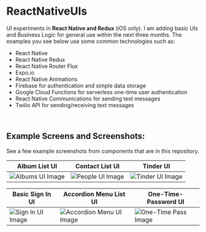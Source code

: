 # ReactNativeUIs

UI experiments in **React Native and Redux** (iOS only). I am adding basic UIs and Business Logic for general use within the next three months. The examples you see below use some common technologies such as:

* React Native
* React Native Redux
* React Native Router Flux
* Expo.io
* React Native Animations
* Firebase for authentication and simple data storage
* Google Cloud Functions for serverless one-time user authentication
* React Native Communications for sending text messages
* Twilio API for sending/receiving text messages



&nbsp;
&nbsp;
&nbsp;

Example Screens and Screenshots:
-------------
See a few example screenshots from components that are in this repository.



| Album List UI  | Contact List UI | Tinder UI |
| ------------- | ------------- | ------------- |
| ![Albums UI Image](https://media.giphy.com/media/xT1Ra0a1oiI7QirYY0/giphy.gif) | ![People UI Image](https://media.giphy.com/media/l4EpbbLsZXgfaMQXC/giphy.gif) | ![Tinder UI Image](https://media.giphy.com/media/xUNd9WnxtD7Os1EXAc/giphy.gif) |


| Basic Sign In UI  | Accordion Menu List UI | One-Time-Password UI |
| ------------- | ------------- | ------------- |
| ![Sign In UI Image](https://media.giphy.com/media/3o6nV0y0LQ3B3uCXVS/giphy.gif) | ![Accordion Menu UI Image](https://media.giphy.com/media/xT1R9OHEwCaPFYkHYc/giphy.gif) | ![One-Time Pass Image](https://media.giphy.com/media/l4EplcCd3QY8dgvC0/giphy.gif) |
